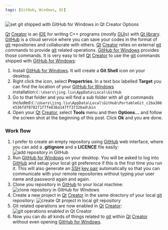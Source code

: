 ```yaml
---
tags: [GitHub, Windows, Qt]
---
```


![set git shipped with GitHub for Windows in Qt Creator 
Options]({{site.exa}}/set-git-shipped-with-GitHub-for-Windows-in-Qt-Creator-Options.png)

[Qt][] [Creator][] is an [IDE][] for writing C++ programs (mostly [GUI][]s) 
with [Qt library][qtlib]. [GitHub][] is a cloud service where you can save your 
codes in the format of [git][] repositories and collaborate with others. [Qt][] 
[Creator][] relies on external [git][] commands to provide [git][] related 
operations.  [GitHub for Windows][gw] provides those commands. It is very easy 
to tell [Qt][] [Creator][] to use the [git][] commands shipped with [GitHub for 
Windows][gw]:

1. Install [GitHub for Windows][gw]. It will create a **Git Shell** icon on 
your desktop.
2. Right click the icon, select **Propertries**. In a text box labelled 
**Target** you can find the location of your [GitHub for Windows][gw] 
installation:`C:\Users\jing.liu\AppData\Local\GitHub`
3. Go to that folder and you will find a sub folder with all git commands 
included:`C:\Users\jing.liu\AppData\Local\GitHub\PortableGit_c2ba306e536fdf878271f7fe636a147ff37326ad\bin`
4. Open your [Qt][] [Creator][], select **Tools** menu and then **Options...** 
and follow the screen shot at the beginning of this post. Click **Ok** and you 
are done.

### Work flow ###

1. I prefer to create an empty repository using [GitHub][] web interface, where 
you can add a **.gitignore** and a **LICENCE** file easily:
![add repository in GitHub]({{site.exa}}/create-repository-in-GitHub.JPG)
2. Run [GitHub for Windows][gw] on your desktop. You will be asked to log into 
[GitHub][] and setup your local git preference if this is the first time you 
run it. This will also generate an [SSH][] [key pair][key] automatically so 
that you can communicate with your remote repositories without typing your user 
name and password again and again.
3. Clone you repository in [GitHub][] to your local machine:
![clone repository in GitHub for 
Windows]({{site.exa}}/clone-repository-in-GitHub-for-Windows.png)
4. Create a new project in [Qt][] [Creator][] in the same directory of your 
local [git][] repository:
![create Qt project in local git 
repository]({{site.exa}}/create-Qt-project-in-local-git-copy.png)
5. Git related operations are now enabled in [Qt][] [Creator][]:
![git operations enabled in Qt 
Creator]({{site.exa}}/git-operations-enabled-in-Qt-Creator.png)
6. Now you can do all kinds of things related to [git][] within [Qt][] 
[Creator][] without even opening [GitHub for Windows][gw].

[Qt]:http://www.qt.io/
[Creator]:http://doc.qt.io/qtcreator/
[IDE]:http://en.wikipedia.org/wiki/Integrated_development_environment
[GUI]:http://en.wikipedia.org/wiki/Graphical_user_interface
[qtlib]:http://en.wikipedia.org/wiki/Qt_%28software%29
[GitHub]:https://github.com/
[git]:https://git-scm.com/
[gw]:https://windows.github.com/
[SSH]:https://en.wikipedia.org/wiki/Secure_Shell
[key]:https://help.github.com/articles/generating-ssh-keys/
